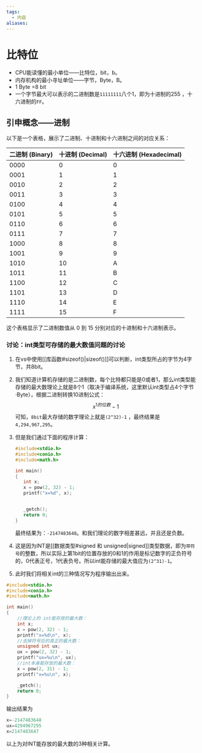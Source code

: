 ```yaml
---
tags:
  - 内容
aliases:
---
```

# 比特位

 -   CPU能读懂的最小单位——比特位，bit，b。
 -   内存机构的最小寻址单位——字节，Byte，B。
 -   1 Byte =8 bit
 -   一个字节最大可以表示的二进制数是`11111111`八个1，即为十进制的255 ，十六进制的`FF`。

## 引申概念——进制

 以下是一个表格，展示了二进制、十进制和十六进制之间的对应关系：

 | 二进制 (Binary) | 十进制 (Decimal) | 十六进制 (Hexadecimal) |
 | --------------- | ---------------- | ---------------------- |
 | 0000            | 0                | 0                      |
 | 0001            | 1                | 1                      |
 | 0010            | 2                | 2                      |
 | 0011            | 3                | 3                      |
 | 0100            | 4                | 4                      |
 | 0101            | 5                | 5                      |
 | 0110            | 6                | 6                      |
 | 0111            | 7                | 7                      |
 | 1000            | 8                | 8                      |
 | 1001            | 9                | 9                      |
 | 1010            | 10               | A                      |
 | 1011            | 11               | B                      |
 | 1100            | 12               | C                      |
 | 1101            | 13               | D                      |
 | 1110            | 14               | E                      |
 | 1111            | 15               | F                      |

 这个表格显示了二进制数值从 0 到 15 分别对应的十进制和十六进制表示。

### 讨论：int类型可存储的最大数值问题的讨论

 1.  在vs中使用[[库函数#sizeof()|sizeof()]]可以判断，int类型所占的字节为4字节，共8bit。

 2.  我们知道计算机存储的是二进制数，每个比特都只能是0或者1，那么int类型能存储的最大数理论上就是8个1（取决于编译系统，这里默认int类型占4个字节·Byte），根据二进制转换10进制公式：
     $$
     x^{1的位数}-1
     $$
     可知，`8bit`最大存储的数字理论上就是`(2^32)-1` ，最终结果是`4,294,967,295`。

 3.  但是我们通过下面的程序计算：

     ```c
     #include<stdio.h>
     #include<conio.h>
     #include<math.h>
     
     int main()
     {
     	int x;
     	x = pow(2, 32) - 1;
     	printf("x=%d", x);


     	_getch();
     	return 0;
     }
     ```
     
     最终结果为：`-2147483648`。和我们理论的数字相差甚远，并且还是负数。

 4.  这是因为INT是[[数据类型#signed 和 unsigned|signed]]类型数据，即为`带符号`的整数，所以实际上第1bit的位置存放的0和1的作用是标记数字的正负符号的，0代表正号，1代表负号。所以int能存储的最大值应为`(2^31)-1`。

 5.  此时我们将相关int的三种情况写为程序输出出来。
```c
#include<stdio.h>
#include<conio.h>
#include<math.h>

int main()
{
    //理论上的 int能存放的最大数：
    int x;
    x = pow(2, 32) - 1;
    printf("x=%d\n", x);
    //去掉符号后的真正的最大数：
    unsigned int ux;
    ux = pow(2, 32) - 1;
    printf("ux=%u\n", ux);
    //int本身能存放的最大数：
    x = pow(2, 31) - 1;
    printf("x=%u\n", x);

    _getch();
    return 0;
}
```
输出结果为
```c
x=-2147483648
ux=4294967295
x=2147483647
```
以上为对INT能存放的最大数的3种相关计算。